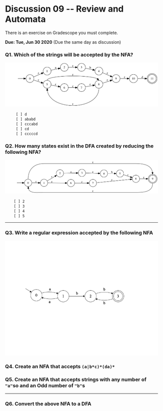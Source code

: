 # Discussion 09 -- Review and Automata

There is an exercise on Gradescope you must complete.

**Due: Tue, Jun 30 2020** (Due the same day as discussion)

### Q1. Which of the strings will be accepted by the NFA?
![question1](p1.png)
```
     [ ] d
     [ ] ababd
     [ ] cccabd
     [ ] cd
     [ ] cccccd
```
### Q2. How many states exist in the DFA created by reducing the following NFA?
![question2](fa1.png)
```
    [ ] 2
    [ ] 3
    [ ] 4
    [ ] 5
```

---

### Q3. Write a regular expression accepted by the following NFA
![question3](p2.png)
### Q4. Create an NFA that accepts `(a|b*c)*(da)*`
### Q5. Create an NFA that accepts strings with any number of `"a"`so and an Odd number of `"b"`s 

---

### Q6. Convert the above NFA to a DFA
